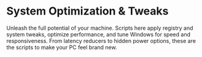 # System Optimization & Tweaks

Unleash the full potential of your machine. Scripts here apply registry and system tweaks, optimize performance, and tune Windows for speed and responsiveness. From latency reducers to hidden power options, these are the scripts to make your PC feel brand new.
